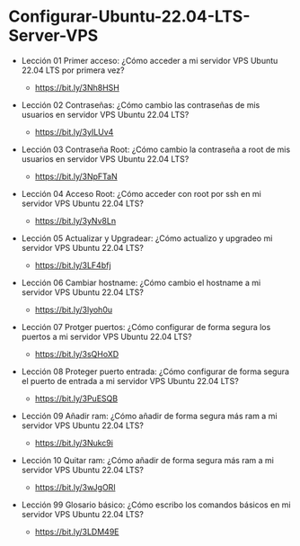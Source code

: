 # Configurar-Ubuntu-22.04-LTS-Server-VPS

- Lección 01 Primer acceso: ¿Cómo acceder a mi servidor VPS Ubuntu 22.04 LTS por primera vez?
  - https://bit.ly/3Nh8HSH

- Lección 02 Contraseñas: ¿Cómo cambio las contraseñas de mis usuarios en servidor VPS Ubuntu 22.04 LTS?
  - https://bit.ly/3yILUv4

- Lección 03 Contraseña Root: ¿Cómo cambio la contraseña a root de mis usuarios en servidor VPS Ubuntu 22.04 LTS?
  - https://bit.ly/3NpFTaN

- Lección 04 Acceso Root: ¿Cómo acceder con root por ssh en mi servidor VPS Ubuntu 22.04 LTS?
  - https://bit.ly/3yNv8Ln

- Lección 05 Actualizar y Upgradear: ¿Cómo actualizo y upgradeo mi servidor VPS Ubuntu 22.04 LTS? 
  - https://bit.ly/3LF4bfj

- Lección 06 Cambiar hostname: ¿Cómo cambio el hostname a mi servidor VPS Ubuntu 22.04 LTS?
  - https://bit.ly/3lyoh0u

- Lección 07 Protger puertos: ¿Cómo configurar de forma segura los puertos a mi servidor VPS Ubuntu 22.04 LTS?
  - https://bit.ly/3sQHoXD

- Lección 08 Proteger puerto entrada: ¿Cómo configurar de forma segura el puerto de entrada a mi servidor VPS Ubuntu 22.04 LTS?
  - https://bit.ly/3PuESQB

- Lección 09 Añadir ram: ¿Cómo añadir de forma segura más ram a mi servidor VPS Ubuntu 22.04 LTS?
  - https://bit.ly/3Nukc9i

- Lección 10 Quitar ram: ¿Cómo añadir de forma segura más ram a mi servidor VPS Ubuntu 22.04 LTS?
  - https://bit.ly/3wJgORl

- Lección 99 Glosario básico: ¿Cómo escribo los comandos básicos en mi servidor VPS Ubuntu 22.04 LTS?
  - https://bit.ly/3LDM49E
